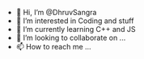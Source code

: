 - 👋 Hi, I’m @DhruvSangra
- 👀 I’m interested in Coding and stuff
- 🌱 I’m currently learning C++ and JS
- 💞️ I’m looking to collaborate on ...
- 📫 How to reach me ...

<!---
DhruvSangra/DhruvSangra is a ✨ special ✨ repository because its `README.md` (this file) appears on your GitHub profile.
You can click the Preview link to take a look at your changes.
--->
